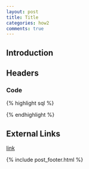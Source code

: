 ```yaml
---
layout: post
title: Title
categories: how2
comments: true
---
```


## Introduction


## Headers

### Code
{% highlight sql %}

{% endhighlight %}


## External Links
[link](link)


{% include post_footer.html %}
